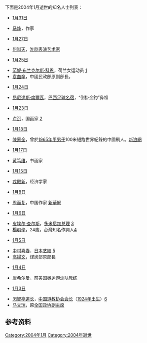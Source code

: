 下面是2004年1月逝世的知名人士列表：

  - [1月31日](../Page/1月31日.md "wikilink")

<!-- end list -->

  - [马烽](https://zh.wikipedia.org/wiki/马烽 "wikilink")，作家

<!-- end list -->

  - [1月27日](../Page/1月27日.md "wikilink")

<!-- end list -->

  - [何叫天](https://zh.wikipedia.org/wiki/何叫天 "wikilink")，[淮剧表演艺术家](https://zh.wikipedia.org/wiki/淮剧 "wikilink")

<!-- end list -->

  - [1月25日](../Page/1月25日.md "wikilink")

<!-- end list -->

  - [范妮·布兰克尔斯·科恩](https://zh.wikipedia.org/wiki/范妮·布兰克尔斯·科恩 "wikilink")，荷兰女运动员
    [1](https://web.archive.org/web/20041205144225/http://www.hnby.com.cn/news/xwzx/tyxw/200401/26/268503.html)
  - [袁血卒](https://zh.wikipedia.org/wiki/袁血卒 "wikilink")，中國民政部原副部長。

<!-- end list -->

  - [1月24日](../Page/1月24日.md "wikilink")

<!-- end list -->

  - [昂尼達斯·席爾瓦](https://zh.wikipedia.org/wiki/昂尼達斯·席爾瓦 "wikilink")，[巴西足球名宿](../Page/巴西.md "wikilink")，“倒掛金釣”鼻祖

<!-- end list -->

  - [1月23日](../Page/1月23日.md "wikilink")

<!-- end list -->

  - [卢沉](https://zh.wikipedia.org/wiki/卢沉 "wikilink")，国画家
    [2](https://web.archive.org/web/20050313184411/http://www.ben.com.cn/BJWB/20040125/GB/BJWB%5E11593%5E5%5E25W515.htm)

<!-- end list -->

  - [1月18日](../Page/1月18日.md "wikilink")

<!-- end list -->

  - [陳家全](https://zh.wikipedia.org/wiki/陳家全 "wikilink")，曾於[1965年平男子](../Page/1965年.md "wikilink")100米短跑世界紀錄的中國飛人。[新浪網](http://sports.sina.com.hk/cgi-bin/news/show_news.cgi?type=field&date=2004-01-20&id=243280)

<!-- end list -->

  - [1月17日](../Page/1月17日.md "wikilink")

<!-- end list -->

  - [黄笃维](https://zh.wikipedia.org/wiki/黄笃维 "wikilink")，书画家

<!-- end list -->

  - [1月15日](../Page/1月15日.md "wikilink")

<!-- end list -->

  - [戎殿新](https://zh.wikipedia.org/wiki/戎殿新 "wikilink")，经济学家

<!-- end list -->

  - [1月8日](../Page/1月8日.md "wikilink")

<!-- end list -->

  - [周而复](../Page/周而复.md "wikilink")，中国作家
    [新華網](http://news.xinhuanet.com/newscenter/2004-01/10/content_1268775.htm)

<!-- end list -->

  - [1月6日](../Page/1月6日.md "wikilink")

<!-- end list -->

  - [皮埃尔·查尔斯](https://zh.wikipedia.org/wiki/皮埃尔·查尔斯 "wikilink")，[多米尼加总理](https://zh.wikipedia.org/wiki/多米尼加 "wikilink")
    [3](http://news.sina.com.cn/w/2004-01-07/15101527589s.shtml)
  - [楊明學](../Page/楊明學.md "wikilink")，24歲，台灣知名作詞人[4](http://www.appledaily.com.tw/appledaily/article/entertainment/20040107/626649/applesearch/%E6%A5%8A%E6%98%8E%E5%AD%B8%E7%97%85%E9%80%9D%E5%B0%8FS%E7%97%9B%E5%93%AD)

<!-- end list -->

  - [1月5日](../Page/1月5日.md "wikilink")

<!-- end list -->

  - [中村喜春](https://zh.wikipedia.org/wiki/中村喜春 "wikilink")，[日本艺妓](../Page/日本.md "wikilink")
    [5](https://web.archive.org/web/20080622033131/http://world.dayoo.com/gb/content/2004-01/09/content_1364065.htm)
  - [高揚文](https://zh.wikipedia.org/wiki/高揚文 "wikilink")，煤炭部原部長

<!-- end list -->

  - [1月4日](../Page/1月4日.md "wikilink")

<!-- end list -->

  - [康希尔曼](https://zh.wikipedia.org/wiki/康希尔曼 "wikilink")，前美国奥运游泳队教练

<!-- end list -->

  - [1月3日](../Page/1月3日.md "wikilink")

<!-- end list -->

  - [闵智亭道长](../Page/闵智亭.md "wikilink")，[中国道教协会会长](../Page/中国道教协会.md "wikilink")（[1924年出生](../Page/1924年.md "wikilink")）[6](http://news.sina.com.cn/o/2004-01-05/09561507750s.shtml)
  - [马文瑞](../Page/马文瑞.md "wikilink")，原[全国政协副主席](https://zh.wikipedia.org/wiki/全国政协 "wikilink")

## 参考资料

[Category:2004年1月](https://zh.wikipedia.org/wiki/Category:2004年1月 "wikilink")
[Category:2004年逝世](https://zh.wikipedia.org/wiki/Category:2004年逝世 "wikilink")
